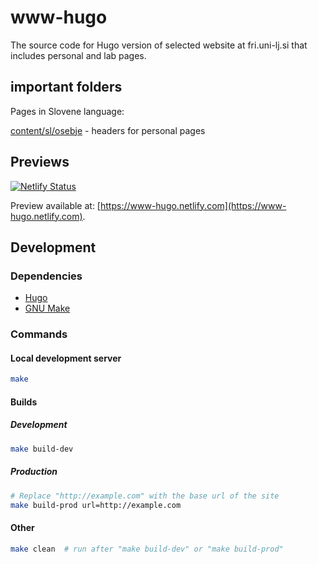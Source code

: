 ﻿# www-hugo
The source code for Hugo version of selected website at fri.uni-lj.si that includes personal and lab pages.

## important folders
Pages in Slovene language:

[content/sl/osebje](https://github.com/UL-FRI/www-hugo/tree/master/content/sl/osebje) - headers for personal pages

## Previews

[![Netlify Status](https://api.netlify.com/api/v1/badges/8e748765-0673-4633-a764-8a2ed70340f1/deploy-status)](https://app.netlify.com/sites/www-hugo/deploys)

Preview available at: [https://www-hugo.netlify.com](https://www-hugo.netlify.com).

## Development
### Dependencies
* [Hugo](https://gohugo.io/)
* [GNU Make](https://www.gnu.org/software/make/)

### Commands
#### Local development server
```bash
make
```

#### Builds
##### Development
```bash
make build-dev
```

##### Production
```bash
# Replace "http://example.com" with the base url of the site
make build-prod url=http://example.com 
```

#### Other
```bash
make clean  # run after "make build-dev" or "make build-prod"
```
